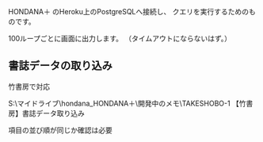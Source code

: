 
HONDANA＋ のHeroku上のPostgreSQLへ接続し、
クエリを実行するためのものです。

100ループごとに画面に出力します。
（タイムアウトにならないはず。）


## 書誌データの取り込み

竹書房で対応

S:\マイドライブ\hondana\_HONDANA＋\開発中のメモ\TAKESHOBO-1 【竹書房】書誌データ取り込み

項目の並び順が同じか確認は必要